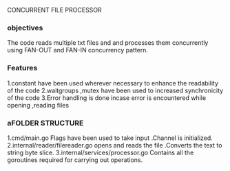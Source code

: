 CONCURRENT FILE PROCESSOR
### objectives
The code reads multiple txt files and and processes them concurrently using FAN-OUT and FAN-IN concurrency pattern.

### Features
1.constant have been used wherever necessary to enhance the readability of the code
2.waitgroups ,mutex have been used to increased synchronicity of the code
3.Error handling is done incase error is encountered while opening ,reading files 

### aFOLDER STRUCTURE
1.cmd/main.go
Flags have been used to take input .Channel is initialized.
2.internal/reader/filereader.go
opens and reads the file .Converts the text to string byte slice.
3.internal/services/processor.go
Contains all the goroutines required for carrying out operations.


